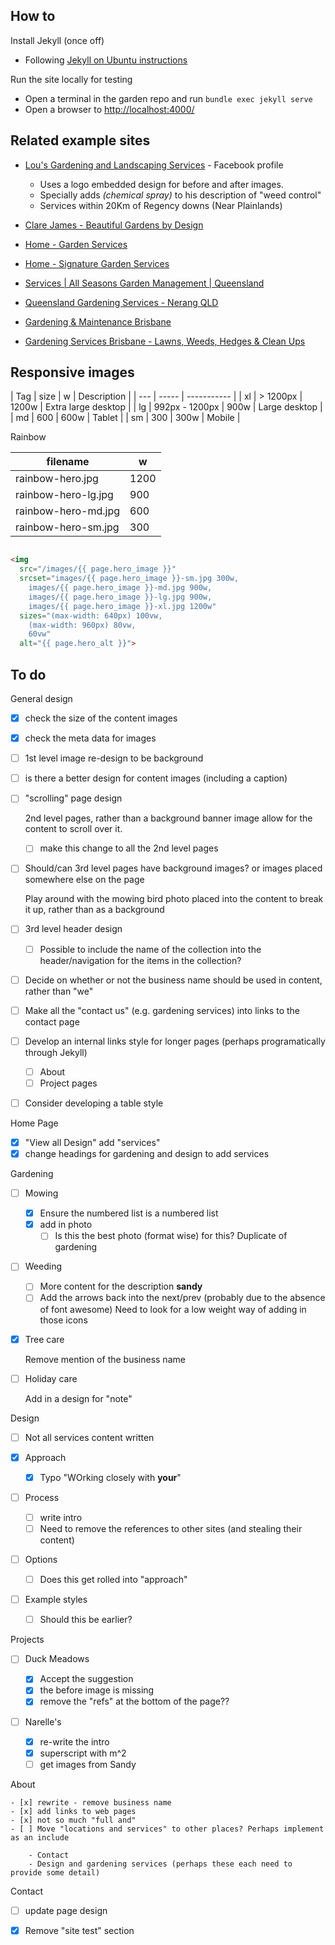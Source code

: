 ## How to 

Install Jekyll (once off)
- Following [Jekyll on Ubuntu instructions](https://jekyllrb.com/docs/installation/ubuntu/)

Run the site locally for testing

- Open a terminal in the garden repo and run `bundle exec jekyll serve`
- Open a browser to [http://localhost:4000/](http://localhost:4000/)

## Related example sites


- [Lou's Gardening and Landscaping Services](https://www.facebook.com/people/Lous-Gardening-and-Landscaping-Services/100086364647648/) - Facebook profile

    - Uses a logo embedded design for before and after images.
    - Specially adds _(chemical spray)_ to his description of "weed control"
    - Services within 20Km of Regency downs (Near Plainlands)

- [Clare James - Beautiful Gardens by Design](https://clarejames.com.au/)
- [Home - Garden Services](https://www.gardenservicesbrisbane.com.au/) 
- [Home - Signature Garden Services](https://signaturegardenservices.com.au/)
- [Services | All Seasons Garden Management | Queensland](https://www.asgm.com.au/services)
- [Queensland Gardening Services - Nerang QLD](https://www.serviceseeking.com.au/profile/91322-queensland-gardening-services)
- [Gardening & Maintenance Brisbane](https://queenslandhorticulture.com.au/our-services/garden-maintenance/)
- [Gardening Services Brisbane - Lawns, Weeds, Hedges & Clean Ups](https://www.greenteambrisbane.com.au/)



## Responsive images


| Tag | size | w | Description |
| --- | ----- | ----------- |
| xl | > 1200px | 1200w | Extra large desktop |
| lg | 992px - 1200px | 900w | Large desktop |
| md | 600 | 600w | Tablet |
| sm | 300 | 300w | Mobile |

Rainbow

| filename | w | 
| --- | --- |
| rainbow-hero.jpg | 1200 |
| rainbow-hero-lg.jpg | 900 |
| rainbow-hero-md.jpg | 600 |
| rainbow-hero-sm.jpg | 300 |



```html

<img 
  src="/images/{{ page.hero_image }}"
  srcset="images/{{ page.hero_image }}-sm.jpg 300w,
    images/{{ page.hero_image }}-md.jpg 900w,
    images/{{ page.hero_image }}-lg.jpg 900w,
    images/{{ page.hero_image }}-xl.jpg 1200w"
  sizes="(max-width: 640px) 100vw,
    (max-width: 960px) 80vw,
    60vw" 
  alt="{{ page.hero_alt }}">

``` 

## To do

General design

- [x] check the size of the content images
- [x] check the meta data for images

- [ ] 1st level image re-design to be background

- [ ] is there a better design for content images (including a caption)

- [ ] "scrolling" page design

    2nd level pages, rather than a background banner image allow for the content to scroll over it.

    - [ ] make this change to all the 2nd level pages

- [ ] Should/can 3rd level pages have background images? or images placed somewhere else on the page

    Play around with the mowing bird photo placed into the content to break it up, rather than as a background

- [ ] 3rd level header design

    - [ ] Possible to include the name of the collection into the header/navigation for the items in the collection?

- [ ] Decide on whether or not the business name should be used in content, rather than "we"

- [ ] Make all the "contact us" (e.g. gardening services) into links to the contact page

- [ ] Develop an internal links style for longer pages (perhaps programatically through Jekyll)

    - [ ] About
    - [ ] Project pages

- [ ] Consider developing a table style


Home Page

- [x] "View all Design" add "services"
- [x] change headings for gardening and design to add services

Gardening 

- [ ] Mowing 

    - [x] Ensure the numbered list is a numbered list
    - [x] add in photo
        - [ ] Is this the best photo (format wise) for this? Duplicate of gardening

- [ ] Weeding

    - [ ] More content for the description **sandy**
    - [ ] Add the arrows back into the next/prev (probably due to the absence of font awesome)
        Need to look for a low weight way of adding in those icons

- [x] Tree care

    Remove mention of the business name

- [ ] Holiday care

    Add in a design for "note"

Design

- [ ] Not all services content written

- [x] Approach 

    - [x] Typo "WOrking closely with **your**"

- [ ] Process

    - [ ] write intro 
    - [ ] Need to remove the references to other sites (and stealing their content)

- [ ] Options

    - [ ] Does this get rolled into "approach"

- [ ] Example styles 

    - [ ] Should this be earlier?

Projects 

- [ ] Duck Meadows 

    - [x] Accept the suggestion
    - [x] the before image is missing
    - [x] remove the "refs" at the bottom of the page??

- [ ] Narelle's 

    - [x] re-write the intro
    - [x] superscript with m^2
    - [ ] get images from Sandy

About 

    - [x] rewrite - remove business name
    - [x] add links to web pages
    - [x] not so much "full and"
    - [ ] Move "locations and services" to other places? Perhaps implement as an include

        - Contact 
        - Design and gardening services (perhaps these each need to provide some detail)

Contact

- [ ] update page design
- [x] Remove "site test" section


